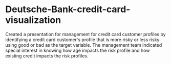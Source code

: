 # Deutsche-Bank-credit-card-visualization
Created a presentation for management for credit card customer profiles by identifying a credit card customer's profile that is more risky or less risky using good or bad as the target variable. The management team indicated special interest in knowing how age impacts the risk profile and how existing credit impacts the risk profiles.
